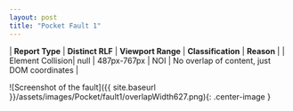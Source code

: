 ```yaml
---
layout: post
title: "Pocket Fault 1"
---
```

| **Report Type** | **Distinct RLF** | **Viewport Range** | **Classification** | **Reason** |
| Element Collision| null | 487px-767px | NOI | No overlap of content, just DOM coordinates | 

![Screenshot of the fault]({{ site.baseurl }}/assets/images/Pocket/fault1/overlapWidth627.png){: .center-image }